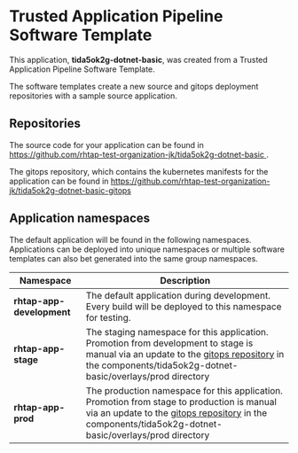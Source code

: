 # Trusted Application Pipeline Software Template

This application, **tida5ok2g-dotnet-basic**, was created from a Trusted Application Pipeline Software Template.

The software templates create a new source and gitops deployment repositories with a sample source application. 

## Repositories

The source code for your application can be found in [https://github.com/rhtap-test-organization-jk/tida5ok2g-dotnet-basic ](https://github.com/rhtap-test-organization-jk/tida5ok2g-dotnet-basic ).
 
The gitops repository, which contains the kubernetes manifests for the application can be found in 
[https://github.com/rhtap-test-organization-jk/tida5ok2g-dotnet-basic-gitops ](https://github.com/rhtap-test-organization-jk/tida5ok2g-dotnet-basic-gitops ) 

## Application namespaces 

The default application will be found in the following namespaces. Applications can be deployed into unique namespaces or multiple software templates can also bet generated into the same group namespaces.  

|  Namespace   |  Description   |  
| -------- | -------- |   
| **rhtap-app-development** | The default application during development. Every build will be deployed to this namespace for testing. | 
| **rhtap-app-stage** | The staging namespace for this application. Promotion from development to stage is manual via an update to the [gitops repository](https://github.com/rhtap-test-organization-jk/tida5ok2g-dotnet-basic-gitops ) in the components/tida5ok2g-dotnet-basic/overlays/prod directory |  
| **rhtap-app-prod** | The production namespace for this application. Promotion from stage to production is manual via an update to the [gitops repository](https://github.com/rhtap-test-organization-jk/tida5ok2g-dotnet-basic-gitops ) in the components/tida5ok2g-dotnet-basic/overlays/prod directory | 